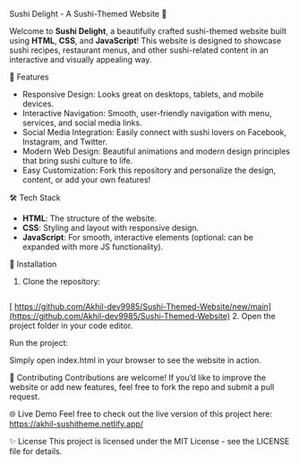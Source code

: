 Sushi Delight - A Sushi-Themed Website 🍣

Welcome to **Sushi Delight**, a beautifully crafted sushi-themed website built using **HTML**, **CSS**, and **JavaScript**! This website is designed to showcase sushi recipes, restaurant menus, and other sushi-related content in an interactive and visually appealing way.

🚀 Features

- Responsive Design: Looks great on desktops, tablets, and mobile devices.
- Interactive Navigation: Smooth, user-friendly navigation with menu, services, and social media links.
- Social Media Integration: Easily connect with sushi lovers on Facebook, Instagram, and Twitter.
- Modern Web Design: Beautiful animations and modern design principles that bring sushi culture to life.
- Easy Customization: Fork this repository and personalize the design, content, or add your own features!

🛠️ Tech Stack

- **HTML**: The structure of the website.
- **CSS**: Styling and layout with responsive design.
- **JavaScript**: For smooth, interactive elements (optional: can be expanded with more JS functionality).

🔧 Installation

1. Clone the repository:
   ```bash
[  https://github.com/Akhil-dev9985/Sushi-Themed-Website/new/main](https://github.com/Akhil-dev9985/Sushi-Themed-Website)
2. Open the project folder in your code editor.

Run the project:

Simply open index.html in your browser to see the website in action.


🤝 Contributing
Contributions are welcome! If you’d like to improve the website or add new features, feel free to fork the repo and submit a pull request.

🌐 Live Demo
Feel free to check out the live version of this project here: https://akhil-sushitheme.netlify.app/

✨ License
This project is licensed under the MIT License - see the LICENSE file for details.

